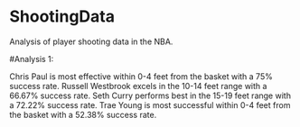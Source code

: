 # ShootingData
Analysis of player shooting data in the NBA. 

#Analysis 1:

Chris Paul is most effective within 0-4 feet from the basket with a 75% success rate.
Russell Westbrook excels in the 10-14 feet range with a 66.67% success rate.
Seth Curry performs best in the 15-19 feet range with a 72.22% success rate.
Trae Young is most successful within 0-4 feet from the basket with a 52.38% success rate.
